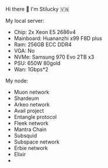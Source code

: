 Hi there 👋 I'm Stilucky 🇻🇳                
                 
My local server:   
- Chip: 2x Xeon E5 2686v4   
- Mainboard: Huananzhi x99 F8D plus 
- Ram: 256GB ECC DDR4    
- VGA: No 
- NVMe: Samsung 970 Evo 2TB x3 
- PSU: 650W 80gold
- Wan: 1Gbps*2  
  
My node:

- Muon network
- Shardeum
- Arkeo network
- Avail project
- Entangle protocol
- Fleek network
- Mantra Chain
- Subsquid 
- Subspace network
- Erbie network
- Elixir
- 

